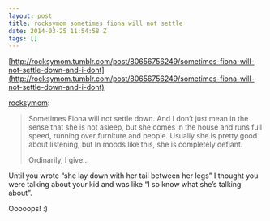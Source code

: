 ```yaml
---
layout: post
title: rocksymom sometimes fiona will not settle
date: 2014-03-25 11:54:58 Z
tags: []
---
```

[http://rocksymom.tumblr.com/post/80656756249/sometimes-fiona-will-not-settle-down-and-i-dont](http://rocksymom.tumblr.com/post/80656756249/sometimes-fiona-will-not-settle-down-and-i-dont)

[rocksymom](http://rocksymom.tumblr.com/post/80656756249/sometimes-fiona-will-not-settle-down-and-i-dont):

> Sometimes Fiona will not settle down. And I don’t just mean in the sense that she is not asleep, but she comes in the house and runs full speed, running over furniture and people. Usually she is pretty good about listening, but In moods like this, she is completely defiant.
> 
> Ordinarily, I give…

Until you wrote “she lay down with her tail between her legs” I thought you were talking about your kid and was like “I so know what she’s talking about”.

Ooooops! :)
